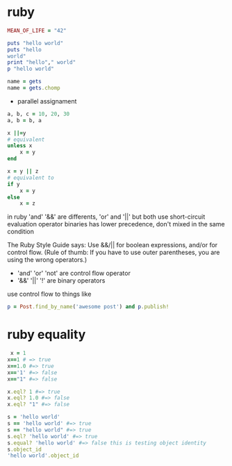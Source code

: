 # ruby

```ruby
MEAN_OF_LIFE = "42"
```



```ruby
puts "hello world"
puts "hello
world"
print "hello"," world"
p "hello world"
```

```ruby
name = gets
name = gets.chomp
```


- parallel assignament

```ruby
a, b, c = 10, 20, 30
a, b = b, a
```


```ruby
x ||=y
# equivalent
unless x
    x = y
end
```



```ruby
x = y || z
# equivalent to
if y
    x = y
else
    x = z

```


in ruby 'and' '&&' are differents, 'or' and '||' but both use short-circuit evaluation operator binaries has lower precedence, don't mixed in the same condition

The Ruby Style Guide says: Use &&/|| for boolean expressions, and/or for control flow. (Rule of thumb: If you have to use outer parentheses, you are using the wrong operators.)

* 'and' 'or' 'not' are control flow operator
* '&&' '||' '!' are binary operators

use control flow to things like

```ruby
p = Post.find_by_name('awesome post') and p.publish!
```


# ruby equality

```ruby
 x = 1
x==1 # => true
x==1.0 #=> true
x=='1' #=> false
x=="1" #=> false

x.eql? 1 #=> true
x.eql? 1.0 #=> false
x.eql? "1" #=> false
```


```ruby
s = 'hello world'
s == 'hello world' #=> true
s == "hello world" #=> true
s.eql? 'hello world' #=> true
s.equal? 'hello world' #=> false this is testing object identity
s.object_id
'hello world'.object_id
```
